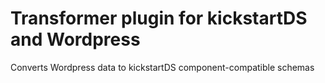 # Transformer plugin for kickstartDS and Wordpress

Converts Wordpress data to kickstartDS component-compatible schemas